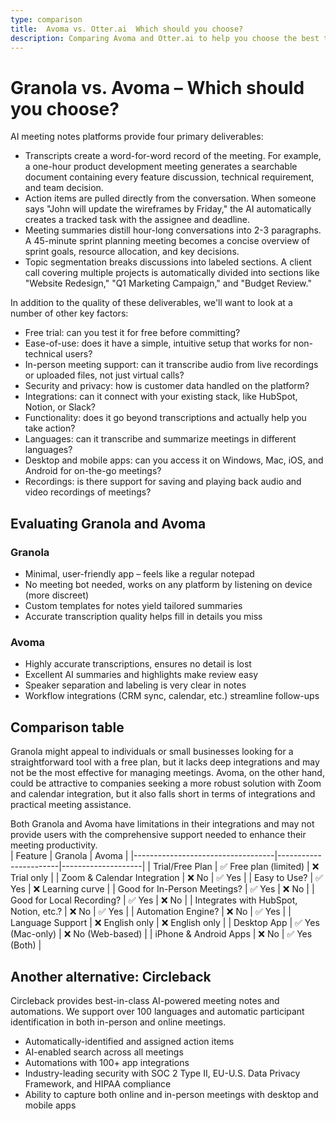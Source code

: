 ```yaml
---
type: comparison
title:  Avoma vs. Otter.ai  Which should you choose?
description: Comparing Avoma and Otter.ai to help you choose the best transcription tool. Explore features, pricing, and an alternative option, Circleback.
---
```


# Granola vs. Avoma – Which should you choose?  
AI meeting notes platforms provide four primary deliverables:  
  
* Transcripts create a word-for-word record of the meeting. For example, a one-hour product development meeting generates a searchable document containing every feature discussion, technical requirement, and team decision.  
* Action items are pulled directly from the conversation. When someone says "John will update the wireframes by Friday," the AI automatically creates a tracked task with the assignee and deadline.  
* Meeting summaries distill hour-long conversations into 2-3 paragraphs. A 45-minute sprint planning meeting becomes a concise overview of sprint goals, resource allocation, and key decisions.  
* Topic segmentation breaks discussions into labeled sections. A client call covering multiple projects is automatically divided into sections like "Website Redesign," "Q1 Marketing Campaign," and "Budget Review."  
  
In addition to the quality of these deliverables, we'll want to look at a number of other key factors:  
  
* Free trial: can you test it for free before committing?  
* Ease-of-use: does it have a simple, intuitive setup that works for non-technical users?  
* In-person meeting support: can it transcribe audio from live recordings or uploaded files, not just virtual calls?  
* Security and privacy: how is customer data handled on the platform?  
* Integrations: can it connect with your existing stack, like HubSpot, Notion, or Slack?  
* Functionality: does it go beyond transcriptions and actually help you take action?  
* Languages: can it transcribe and summarize meetings in different languages?  
* Desktop and mobile apps: can you access it on Windows, Mac, iOS, and Android for on-the-go meetings?  
* Recordings: is there support for saving and playing back audio and video recordings of meetings?    
## Evaluating Granola and Avoma  
### Granola
- Minimal, user-friendly app – feels like a regular notepad
- No meeting bot needed, works on any platform by listening on device (more discreet)
- Custom templates for notes yield tailored summaries
- Accurate transcription quality helps fill in details you miss

### Avoma
- Highly accurate transcriptions, ensures no detail is lost
- Excellent AI summaries and highlights make review easy
- Speaker separation and labeling is very clear in notes
- Workflow integrations (CRM sync, calendar, etc.) streamline follow-ups  
## Comparison table    
Granola might appeal to individuals or small businesses looking for a straightforward tool with a free plan, but it lacks deep integrations and may not be the most effective for managing meetings. Avoma, on the other hand, could be attractive to companies seeking a more robust solution with Zoom and calendar integration, but it also falls short in terms of integrations and practical meeting assistance.

Both Granola and Avoma have limitations in their integrations and may not provide users with the comprehensive support needed to enhance their meeting productivity.  
| Feature                           | Granola               | Avoma              |
|-----------------------------------|-----------------------|--------------------|
| Trial/Free Plan                   | ✅ Free plan (limited) | ❌ Trial only      |
| Zoom & Calendar Integration       | ❌ No                 | ✅ Yes             |
| Easy to Use?                      | ✅ Yes                | ❌ Learning curve  |
| Good for In-Person Meetings?      | ✅ Yes                | ❌ No              |
| Good for Local Recording?         | ✅ Yes                | ❌ No              |
| Integrates with HubSpot, Notion, etc.? | ❌ No            | ✅ Yes             |
| Automation Engine?                | ❌ No                 | ✅ Yes             |
| Language Support                  | ❌ English only       | ❌ English only    |
| Desktop App                       | ✅ Yes (Mac-only)     | ❌ No (Web-based)  |
| iPhone & Android Apps             | ❌ No                 | ✅ Yes (Both)      |  
## Another alternative: Circleback  
Circleback provides best-in-class AI-powered meeting notes and automations. We support over 100 languages and automatic participant identification in both in-person and online meetings.  
  
* Automatically-identified and assigned action items  
* AI-enabled search across all meetings  
* Automations with 100+ app integrations  
* Industry-leading security with SOC 2 Type II, EU-U.S. Data Privacy Framework, and HIPAA compliance  
* Ability to capture both online and in-person meetings with desktop and mobile apps  